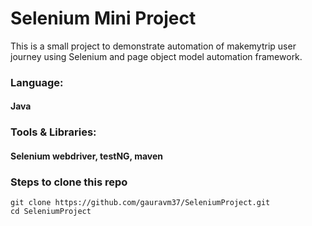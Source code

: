 # Selenium Mini Project

This is a small project to demonstrate automation of makemytrip user journey using Selenium and page object model automation framework.

### Language:
#### Java

### Tools & Libraries:
#### Selenium webdriver, testNG, maven

### Steps to clone this repo
```
git clone https://github.com/gauravm37/SeleniumProject.git
cd SeleniumProject
```
